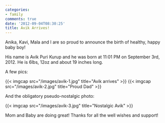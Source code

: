 ```yaml
---
categories:
- family
comments: true
date: '2012-09-04T08:30:25'
title: Avik Arrives!
---
```



Anika, Kavi, Mala and I are so proud to announce the birth of healthy, happy baby boy!

His name is Avik Puri Kurup and he was born at 11:01 PM on September
3rd, 2012. He is 6lbs, 12oz and about 19 inches long.

A few pics:

{{< imgcap src="/images/avik-1.jpg" title="Avik arrives" >}}
{{< imgcap src="/images/avik-2.jpg" title="Proud Dad" >}}

And the obligatory pseudo-nostalgic photo:

{{< imgcap src="/images/avik-3.jpg" title="Nostalgic Avik" >}}

Mom and Baby are doing great! Thanks for all the well wishes and support!

